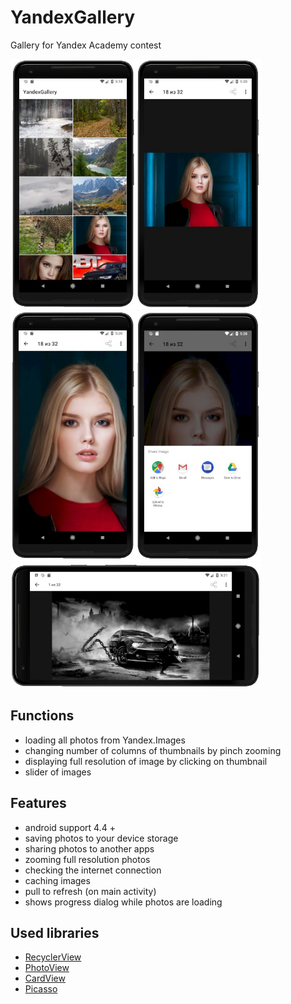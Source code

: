 # YandexGallery
Gallery for Yandex Academy contest

<img src="https://github.com/Abror96/YandexGallery/raw/master/Previews/Screen%201.jpg" width="200" height="400"/><img src="https://github.com/Abror96/YandexGallery/raw/master/Previews/Screen%202.jpg" width="200" height="400"/><img src="https://github.com/Abror96/YandexGallery/raw/master/Previews/Screen%203.jpg" width="200" height="400"/><img src="https://github.com/Abror96/YandexGallery/raw/master/Previews/Screen%204.jpg" width="200" height="400"/><img src="https://github.com/Abror96/YandexGallery/raw/master/Previews/Screen%205.jpg" width="400" height="200"/>

## Functions
* loading all photos from Yandex.Images
* changing number of columns of thumbnails by pinch zooming
* displaying full resolution of image by clicking on thumbnail
* slider of images

## Features
* android support 4.4 +
* saving photos to your device storage
* sharing photos to another apps
* zooming full resolution photos
* checking the internet connection
* caching images
* pull to refresh (on main activity)
* shows progress dialog while photos are loading

## Used libraries
* [RecyclerView](https://developer.android.com/reference/android/support/v7/widget/RecyclerView)
* [PhotoView](https://github.com/chrisbanes/PhotoView)
* [CardView](https://developer.android.com/reference/android/support/v7/widget/CardView)
* [Picasso](http://square.github.io/picasso/)
